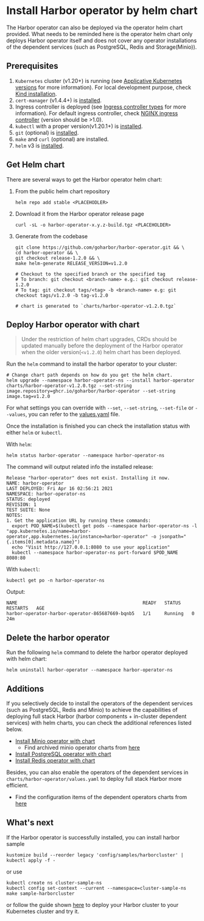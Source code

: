# Install Harbor operator by helm chart

The Harbor operator can also be deployed via the operator helm chart provided. What needs to be reminded here is the operator helm chart only deploys Harbor operator itself and does not cover any operator installations of the dependent services (such as PostgreSQL, Redis and Storage(Minio)).

## Prerequisites

1. `Kubernetes` cluster (v1.20+) is running (see [Applicative Kubernetes versions](../../README.md#applicative-kubernetes-versions)
   for more information). For local development purpose, check [Kind installation](./kind-installation.md).
1. `cert-manager` (v1.4.4+) is [installed](https://cert-manager.io/docs/installation/kubernetes/).
1. Ingress controller is deployed (see [Ingress controller types](../../README.md#ingress-controller-types) for more information). For default
   ingress controller, check [NGINX ingress controller](https://kubernetes.github.io/ingress-nginx/deploy/) (version should be >1.0).
1. `kubectl` with a proper version(v1.20.1+) is [installed](https://kubernetes.io/docs/tasks/tools/).
1. `git` (optional) is [installed](https://git-scm.com/book/en/v2/Getting-Started-Installing-Git).
1. `make` and `curl` (optional) are installed.
1. `helm` v3 is [installed](https://helm.sh/docs/intro/install/).

## Get Helm chart

There are several ways to get the Harbor operator helm chart:

1. From the public helm chart repository

    ```shell
    helm repo add stable <PLACEHODLER>
    ```

1. Download it from the Harbor operator release page

    ```shell
    curl -sL -o harbor-operator-x.y.z-build.tgz <PLACEHOLDER>
    ```

1. Generate from the codebase

    ```shell
    git clone https://github.com/goharbor/harbor-operator.git && \
    cd harbor-operator && \
    git checkout release-1.2.0 && \
    make helm-generate RELEASE_VERSION=v1.2.0

    # Checkout to the specified branch or the specified tag
    # To branch: git checkout <branch-name> e.g.: git checkout release-1.2.0
    # To tag: git checkout tags/<tag> -b <branch-name> e.g: git checkout tags/v1.2.0 -b tag-v1.2.0

    # chart is generated to `charts/harbor-operator-v1.2.0.tgz`
    ```

## Deploy Harbor operator with chart

> Under the restriction of helm chart upgrades, CRDs should be updated manually before the deployment of the Harbor operator when the older version(`<v1.2.0`) helm chart has been deployed.

Run the `helm` command to install the harbor operator to your cluster:

```shell
# Change chart path depends on how do you get the helm chart.
helm upgrade --namespace harbor-operator-ns --install harbor-operator charts/harbor-operator-v1.2.0.tgz --set-string image.repository=ghcr.io/goharbor/harbor-operator --set-string image.tag=v1.2.0
```

For what settings you can override with `--set`, `--set-string`, `--set-file` or `--values`, you can refer to the [values.yaml](../../charts/harbor-operator/values.yaml) file.

Once the installation is finished you can check the installation status with either `helm` or `kubectl`.

With `helm`:

```shell
helm status harbor-operator --namespace harbor-operator-ns
```

The command will output related info the installed release:

```log
Release "harbor-operator" does not exist. Installing it now.
NAME: harbor-operator
LAST DEPLOYED: Fri Apr 16 02:56:21 2021
NAMESPACE: harbor-operator-ns
STATUS: deployed
REVISION: 1
TEST SUITE: None
NOTES:
1. Get the application URL by running these commands:
  export POD_NAME=$(kubectl get pods --namespace harbor-operator-ns -l "app.kubernetes.io/name=harbor-operator,app.kubernetes.io/instance=harbor-operator" -o jsonpath="{.items[0].metadata.name}")
  echo "Visit http://127.0.0.1:8080 to use your application"
  kubectl --namespace harbor-operator-ns port-forward $POD_NAME 8080:80
```

With `kubectl`:

```shell
kubectl get po -n harbor-operator-ns
```

Output:

```log
NAME                                              READY   STATUS    RESTARTS   AGE
harbor-operator-harbor-operator-865687669-bqnb5   1/1     Running   0          24m
```

## Delete the harbor operator

Run the following `helm` command to delete the harbor operator deployed with helm chart:

```shell
helm uninstall harbor-operator --namespace harbor-operator-ns
```

## Additions

If you selectively decide to install the operators of the dependent services (such as PostgreSQL, Redis and Minio) to achieve the capabilities of deploying full stack Harbor (harbor components + in-cluster dependent services) with helm charts,
you can check the additional references listed below.

* [Install Minio operator with chart](https://github.com/minio/operator/tree/master/helm/operator)
  * Find archived minio operator charts from [here](https://github.com/minio/operator/tree/master/helm-releases)
* [Install PostgreSQL operator with chart](https://github.com/zalando/postgres-operator/blob/master/docs/quickstart.md#helm-chart)
* [Install Redis operator with chart](https://github.com/spotahome/redis-operator#using-the-helm-chart)

Besides, you can also enable the operators of the dependent services in `charts/harbor-operator/values.yaml` to deploy full stack Harbor more efficient.

* Find the configuration items of the dependent operators charts from [here](https://github.com/goharbor/harbor-operator/blob/master/charts/harbor-operator/values.yaml#L252)

## What's next

If the Harbor operator is successfully installed, you can install harbor sample

```shell
kustomize build --reorder legacy 'config/samples/harborcluster' | kubectl apply -f -
```

or use

```shell
kubectl create ns cluster-sample-ns
kubectl config set-context --current --namespace=cluster-sample-ns
make sample-harborcluster
```

or follow the guide shown [here](../tutorial.md#deploy-harbor-cluster) to deploy your Harbor cluster to your Kubernetes cluster and try it.
